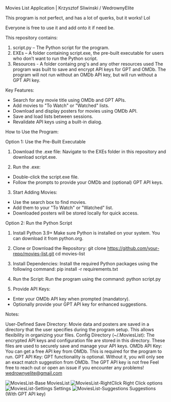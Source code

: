 Movies List Application | Krzysztof Sliwinski / WedrownyElite

This program is not perfect, and has a lot of querks, but it works! Lol

Everyone is free to use it and add onto it if need be. 

This repository contains:

1. script.py – The Python script for the program.
2. EXEs – A folder containing script.exe, the pre-built executable for users who don’t want to run the Python script.
3. Resources - A folder containg png's and any other resources used
The program was built to save and encrypt API keys for GPT and OMDb. The program will not run without an OMDb API key, but will run without a GPT API key.

Key Features:
 - Search for any movie title using OMDb and GPT APIs.
 - Add movies to "To Watch" or "Watched" lists.
 - Download and display posters for movies using OMDb API.
 - Save and load lists between sessions.
 - Revalidate API keys using a built-in dialog.

How to Use the Program:

Option 1: Use the Pre-Built Executable
1. Download the .exe file: Navigate to the EXEs folder in this repository and download script.exe.

2. Run the .exe:
 - Double-click the script.exe file.
 - Follow the prompts to provide your OMDb and (optional) GPT API keys.

3. Start Adding Movies:
 - Use the search box to find movies.
 - Add them to your "To Watch" or "Watched" list.
 - Downloaded posters will be stored locally for quick access.

Option 2: Run the Python Script
1. Install Python 3.9+ Make sure Python is installed on your system. You can download it from python.org.

2. Clone or Download the Repository:
git clone https://github.com/your-repo/movies-list.git
cd movies-list

3. Install Dependencies: Install the required Python packages using the following command:
pip install -r requirements.txt

4. Run the Script: Run the program using the command:
python script.py

5. Provide API Keys:
 - Enter your OMDb API key when prompted (mandatory).
 - Optionally provide your GPT API key for enhanced suggestions.

Notes:

User-Defined Save Directory: Movie data and posters are saved in a directory that the user specifies during the program setup. This allows flexibility in organizing your files.
Config Directory (~/.MoviesList): The encrypted API keys and configuration file are stored in this directory. These files are used to securely save and manage your API keys.
OMDb API Key: You can get a free API key from OMDb. This is required for the program to run.
GPT API Key: GPT functionality is optional. Without it, you will only see an exact match suggestion from OMDb. The GPT API key is not free
Feel free to reach out or open an issue if you encounter any problems!
wedrownyelite@gmail.com

![MoviesList-Base](https://github.com/user-attachments/assets/d77622c6-0bb2-4e2d-9a7f-eaedf6aafa08)
MoviesList
![MoviesList-RightClick](https://github.com/user-attachments/assets/c571b346-604b-48cb-a209-74bacb64a753)
Right Click options
![MoviesList-Settings](https://github.com/user-attachments/assets/13ecd970-6667-43af-8606-168acdce2ad3)
Settings
![MoviesList-Suggestions](https://github.com/user-attachments/assets/21191bf6-4900-4544-8151-61b5ca3755c7)
Suggestions (With GPT API key)
